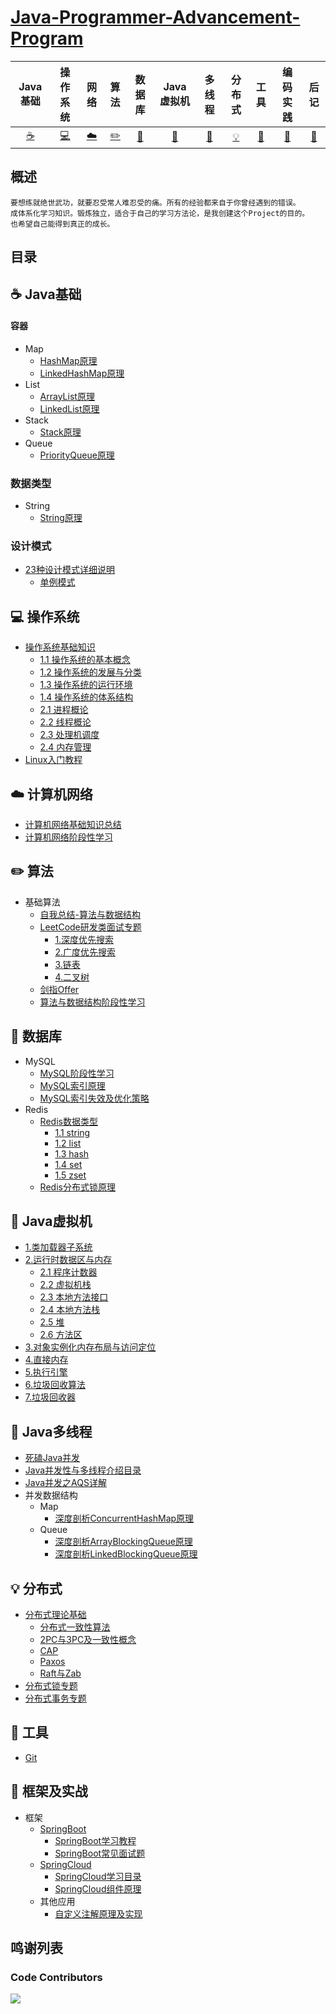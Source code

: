 # [Java-Programmer-Advancement-Program](https://www.yuque.com/littledream/java)

|           Java基础             |             操作系统                   |             网络               |             算法                     |               数据库                   |          Java虚拟机            |               多线程                 |                分布式                  |              工具              |                  编码实践             |                 后记                  |
| :----------------------------: | :----------------------------------: | :----------------------------: |     :------------------------------: | :----------------------------------: | :----------------------------: |   :------------------------------: | :----------------------------------: | :----------------------------: | :------------------------------: | :----------------------------------: |
| [:coffee:](#coffee-Java基础)       | [:computer:](#computer-操作系统)       | [:cloud:](#cloud-计算机网络)     | [:pencil2:](#pencil2-算法)        | [:floppy_disk:](#floppy_disk-数据库)  |[:art:](#art-Java虚拟机)         | [:couple:](#coffee-Java多线程) | [:bulb:](#bulb-分布式) | [:hammer:](#hammer-工具) | [:speak_no_evil:](#speak_no_evil-框架及实战) | [:memo:](#memo-后记) |
## 概述
```
要想练就绝世武功，就要忍受常人难忍受的痛。所有的经验都来自于你曾经遇到的错误。
成体系化学习知识。锻炼独立，适合于自己的学习方法论，是我创建这个Project的目的。
也希望自己能得到真正的成长。
```
## 目录
## :coffee: Java基础
#### 容器

  - Map
    - [HashMap原理](/docs/notes/Java基础/Java-容器/Map/HashMap.md)<br>
    - [LinkedHashMap原理](https://www.jianshu.com/p/8f4f58b4b8ab)
  - List  
    - [ArrayList原理](/docs/notes/Java基础/Java-容器/Collection集合/基础知识/ArrayList.md)<br>
    - [LinkedList原理](/docs/notes/Java基础/Java-容器/Collection集合/基础知识/LinkedList.md)<br>
  - Stack
    - [Stack原理](/docs/notes/Java基础/Java-容器/Collection集合/基础知识/Stack.md)
  - Queue
    - [PriorityQueue原理](https://blog.csdn.net/qq_35326718/article/details/72866180)

### 数据类型
 - String 
   - [String原理](/docs/notes/Java基础/Java-数据类型/引用数据类型/String.md)
### 设计模式
 - [23种设计模式详细说明](http://c.biancheng.net/design_pattern/)
    - [单例模式](/docs/notes/设计模式/单例模式.md)
## :computer: 操作系统
 - [操作系统基础知识](https://github.com/553899811/NewBie-Plan/tree/master/docs/notes/%E6%93%8D%E4%BD%9C%E7%B3%BB%E7%BB%9F/%E5%9F%BA%E7%A1%80%E7%9F%A5%E8%AF%86)
   - [1.1 操作系统的基本概念](/docs/notes/操作系统/基础知识/1.1操作系统的基本概念.md)
   - [1.2 操作系统的发展与分类](/docs/notes/操作系统/基础知识/1.2.操作系统的发展与分类.md)
   - [1.3 操作系统的运行环境](/docs/notes/操作系统/基础知识/1.3.操作系统的运行环境.md)
   - [1.4 操作系统的体系结构](/notes/操作系统/基础知识/1.4.操作系统的体系结构.md)
   - [2.1 进程概论](/docs/notes/操作系统/基础知识/2.1进程概论.md)
   - [2.2 线程概论](/docs/notes/操作系统/基础知识/2.2线程概论.md)
   - [2.3 处理机调度](/docs/notes/操作系统/基础知识/2.3处理机调度.md)
   - [2.4 内存管理](/docs/notes/操作系统/基础知识/3.1内存管理.md)
 - [Linux入门教程](http://c.biancheng.net/linux_tutorial/)
## :cloud: 计算机网络
 - [计算机网络基础知识总结](https://blog.csdn.net/qq_34337272/article/details/81776275)
 - [计算机网络阶段性学习](https://blog.csdn.net/qq_35533401/article/category/7507100/)
## :pencil2: 算法
 - 基础算法
   - [自我总结-算法与数据结构](https://github.com/553899811/Algorithm-And-DataStructure)
   - [LeetCode研发类面试专题](/docs/notes/算法与数据结构/LeetCode%20研发类面试专题)
     - [1.深度优先搜索](/docs/notes/算法与数据结构/LeetCode%20研发类面试专题/1.深度优先搜索.md)
     - [2.广度优先搜索](/docs/notes/算法与数据结构/LeetCode%20研发类面试专题/2.广度优先搜索.md)
     - [3.链表](/docs/notes/算法与数据结构/LeetCode%20研发类面试专题/3.链表.md)
     - [4.二叉树](/docs/notes/算法与数据结构/LeetCode%20研发类面试专题/4.二叉树.md)
   - [剑指Offer](/docs/notes/算法与数据结构/剑指Offer%20笔记汇总)
   - [算法与数据结构阶段性学习](https://www.geeksforgeeks.org/fundamentals-of-algorithms/)
## :floppy_disk: 数据库
 - MySQL
   - [MySQL阶段性学习](https://guobinhit.blog.csdn.net/column/info/16138/)
   - [MySQL索引原理](/docs/notes/数据库/MySQL/索引原理分析.md)
   - [MySQL索引失效及优化策略](/docs/notes/数据库/MySQL/索引失效及优化策略.md)
 - Redis
   - [Redis数据类型](/docs/notes/缓存/Redis/1.Redis数据类型)
     - [1.1 string](/docs/notes/缓存/Redis/1.Redis数据类型/1.1%20string.md)
     - [1.2 list](/docs/notes/缓存/Redis/1.Redis数据类型/1.2%20list.md)
     - [1.3 hash](/docs/notes/缓存/Redis/1.Redis数据类型/1.3%20hash.md)
     - [1.4 set](/docs/notes/缓存/Redis/1.Redis数据类型/1.4%20set.md)
     - [1.5 zset](/docs/notes/缓存/Redis/1.Redis数据类型/1.5%20zset.md) 
   - [Redis分布式锁原理](/docs/notes/分布式/分布式锁/分布式锁的实现.md)
## :art: Java虚拟机
 - [1.类加载器子系统](docs/notes/Java虚拟机/1.类加载器子系统.md)
 - [2.运行时数据区与内存](/docs/notes/Java虚拟机/2.0%20运行时数据区与内存/2.1%20程序计数器.md)
   - [2.1 程序计数器](/docs/notes/Java虚拟机/2.0%20运行时数据区与内存/2.1%20程序计数器.md)
   - [2.2 虚拟机栈](/docs/notes/Java虚拟机/2.0%20运行时数据区与内存/2.2%20虚拟机栈.md)
   - [2.3 本地方法接口](/docs/notes/Java虚拟机/2.0%20运行时数据区与内存/2.3%20本地方法接口.md)
   - [2.4 本地方法栈](/docs/notes/Java虚拟机/2.0%20运行时数据区与内存/2.4%20本地方法栈.md)
   - [2.5 堆](/docs/notes/Java虚拟机/2.0%20运行时数据区与内存/2.5%20堆.md)
   - [2.6 方法区](/docs/notes/Java虚拟机/2.0%20运行时数据区与内存/2.6%20方法区.md)
 - [3.对象实例化内存布局与访问定位](/docs/notes/Java虚拟机/3.对象实例化内存布局与访问定位.md)
 - [4.直接内存](/docs/notes/Java虚拟机/4.直接内存.md)
 - [5.执行引擎](/docs/notes/Java虚拟机/5.执行引擎.md)  
 - [6.垃圾回收算法](/docs/notes/Java虚拟机/6.垃圾回收算法.md)    
 - [7.垃圾回收器](/docs/notes/Java虚拟机/7.垃圾回收器.md)  
## :couple: Java多线程
 - [死磕Java并发](http://cmsblogs.com/?p=2611)
 - [Java并发性与多线程介绍目录](http://ifeve.com/java-concurrency-thread-directory/)
 - [Java并发之AQS详解](https://www.cnblogs.com/waterystone/p/4920797.html) 
 - 并发数据结构
   - Map
     - [深度剖析ConcurrentHashMap原理](http://www.importnew.com/28263.html)
   - Queue
     - [深度剖析ArrayBlockingQueue原理](https://blog.csdn.net/zzp_403184692/article/details/8021615)
     - [深度剖析LinkedBlockingQueue原理](https://blog.csdn.net/tonywu1992/article/details/83419448)
## :bulb: 分布式
 - [分布式理论基础](https://github.com/xingshaocheng/architect-awesome/blob/master/README.md#%E5%88%86%E5%B8%83%E5%BC%8F%E4%B8%80%E8%87%B4)
   - [分布式一致性算法](https://www.cnblogs.com/bangerlee/tag/%E5%88%86%E5%B8%83%E5%BC%8F%E7%B3%BB%E7%BB%9F/)
   - [2PC与3PC及一致性概念](https://www.cnblogs.com/bangerlee/p/5268485.html)
   - [CAP](https://www.cnblogs.com/bangerlee/p/5328888.html)
   - [Paxos](https://www.cnblogs.com/bangerlee/p/5655754.html)
   - [Raft与Zab](https://www.cnblogs.com/bangerlee/p/5991417.html)
 - [分布式锁专题](/docs/notes/分布式/分布式锁/分布式锁的实现.md)
 - [分布式事务专题](/docs/notes/分布式/分布式事务/分布式事务基础概念.md)  
## :hammer: 工具
 - [Git](docs/notes/工具及组件/Git.md)
## :speak_no_evil: 框架及实战
 - 框架
   - [SpringBoot](https://spring.io/projects/spring-boot)
     - [SpringBoot学习教程](http://cmsblogs.com/?p=2919)
     - [SpringBoot常见面试题](/docs/notes/基础框架/Spring/SpringBoot常见面试题.md)
   - [SpringCloud](https://spring.io/projects/spring-cloud)
     - [SpringCloud学习目录](http://blog.didispace.com/spring-cloud-learning/)
     - [SpringCloud组件原理](/docs/notes/基础框架/Spring/SpringCloud组件原理.md)
   - 其他应用
     - [自定义注解原理及实现](/docs/notes/基础框架/自定义注解原理及实现.md) 

## 鸣谢列表
### Code Contributors
<a href="https://github.com/553899811/NewBie-Plan/graphs/contributors"><img src="https://opencollective.com/NewBie-Plan/contributors.svg?width=890&button=false" /></a>


